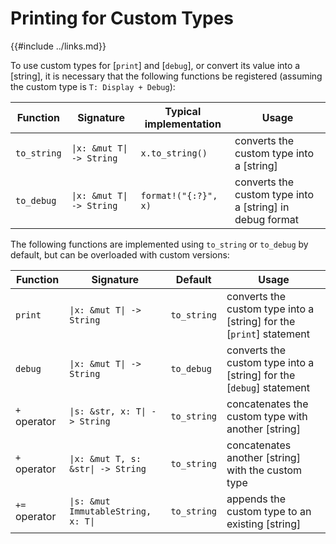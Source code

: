 Printing for Custom Types
========================

{{#include ../links.md}}

To use custom types for [`print`] and [`debug`], or convert its value into a [string],
it is necessary that the following functions be registered (assuming the custom type
is `T: Display + Debug`):

| Function    | Signature                            | Typical implementation | Usage                                                    |
| ----------- | ------------------------------------ | ---------------------- | -------------------------------------------------------- |
| `to_string` | <code>\|x: &mut T\| -> String</code> | `x.to_string()`        | converts the custom type into a [string]                 |
| `to_debug`  | <code>\|x: &mut T\| -> String</code> | `format!("{:?}", x)`   | converts the custom type into a [string] in debug format |


The following functions are implemented using `to_string` or `to_debug` by default, but can be
overloaded with custom versions:

| Function      | Signature                                      | Default     | Usage                                                                |
| ------------- | ---------------------------------------------- | ----------- | -------------------------------------------------------------------- |
| `print`       | <code>\|x: &mut T\| -> String</code>           | `to_string` | converts the custom type into a [string] for the [`print`] statement |
| `debug`       | <code>\|x: &mut T\| -> String</code>           | `to_debug`  | converts the custom type into a [string] for the [`debug`] statement |
| `+` operator  | <code>\|s: &str, x: T\| -> String</code>       | `to_string` | concatenates the custom type with another [string]                   |
| `+` operator  | <code>\|x: &mut T, s: &str\| -> String</code>  | `to_string` | concatenates another [string] with the custom type                   |
| `+=` operator | <code>\|s: &mut ImmutableString, x: T\|</code> | `to_string` | appends the custom type to an existing [string]                      |
